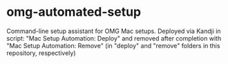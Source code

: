 # omg-automated-setup
Command-line setup assistant for OMG Mac setups. Deployed via Kandji in script: "Mac Setup Automation: Deploy" and removed after completion with "Mac Setup Automation: Remove" (in "deploy" and "remove" folders in this repository, respectively)
